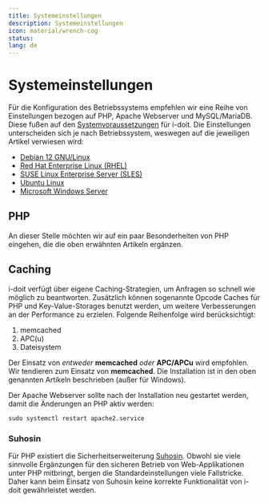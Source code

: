```yaml
---
title: Systemeinstellungen
description: Systemeinstellungen
icon: material/wrench-cog
status:
lang: de
---
```



# Systemeinstellungen

Für die Konfiguration des Betriebssystems empfehlen wir eine Reihe von Einstellungen bezogen auf PHP, Apache Webserver und MySQL/MariaDB. Diese fußen auf den [Systemvoraussetzungen](../systemvoraussetzungen.md) für i-doit. Die Einstellungen unterscheiden sich je nach Betriebssystem, weswegen auf die jeweiligen Artikel verwiesen wird:

*   [Debian 12 GNU/Linux](debian/index.md)
*   [Red Hat Enterprise Linux (RHEL)](red-hat-enterprise-linux/index.md)
*   [SUSE Linux Enterprise Server (SLES)](suse/index.md)
*   [Ubuntu Linux](ubuntu/index.md)
*   [Microsoft Windows Server](microsoft-windows-server/index.md)

## PHP

An dieser Stelle möchten wir auf ein paar Besonderheiten von PHP eingehen, die die oben erwähnten Artikeln ergänzen.

## Caching

i-doit verfügt über eigene Caching-Strategien, um Anfragen so schnell wie möglich zu beantworten. Zusätzlich können sogenannte Opcode Caches für PHP und Key-Value-Storages benutzt werden, um weitere Verbesserungen an der Performance zu erzielen. Folgende Reihenfolge wird berücksichtigt:

1. memcached
2. APC(u)
3. Dateisystem

Der Einsatz von _entweder_ **memcached** _oder_ **APC/APCu** wird empfohlen. Wir tendieren zum Einsatz von **memcached**. Die Installation ist in den oben genannten Artikeln beschrieben (außer für Windows).

Der Apache Webserver sollte nach der Installation neu gestartet werden, damit die Änderungen an PHP aktiv werden:

```shell
sudo systemctl restart apache2.service
```

### Suhosin

Für PHP existiert die Sicherheitserweiterung [Suhosin](https://suhosin.org/). Obwohl sie viele sinnvolle Ergänzungen für den sicheren Betrieb von Web-Applikationen unter PHP mitbringt, bergen die Standardeinstellungen viele Fallstricke. Daher kann beim Einsatz von Suhosin keine korrekte Funktionalität von i-doit gewährleistet werden.
